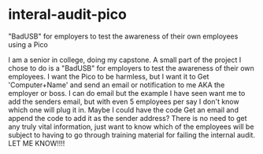 # interal-audit-pico
"BadUSB" for employers to test the awareness of their own employees using a Pico

I am a senior in college, doing my capstone. 
A small part of the project I chose to do is a "BadUSB" for employers to 
test the awareness of their own employees. 
I want the Pico to be harmless, but I want it to Get 'Computer+Name' 
and send an email or notification to me AKA the employer or boss. 
I can do email but the example I have seen want me to add the senders email, 
but with even 5 employees per say I don't know which one will plug it in. 
Maybe I could have the code Get an email and append the code to add 
it as the sender address? There is no need to get any truly vital information, 
just want to know which of the employees will be subject to having to go 
through training material for failing the internal audit. LET ME KNOW!!!!
